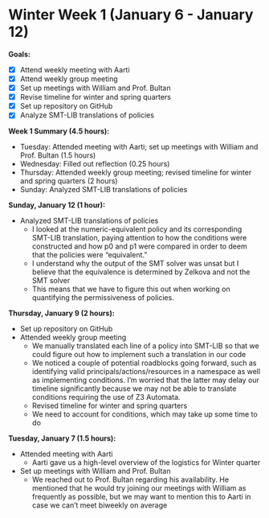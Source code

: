 # Winter Week 1 (January 6 - January 12)

**Goals:**
- [x] Attend weekly meeting with Aarti
- [x] Attend weekly group meeting
- [x] Set up meetings with William and Prof. Bultan
- [x] Revise timeline for winter and spring quarters
- [x] Set up repository on GitHub
- [x] Analyze SMT-LIB translations of policies

**Week 1 Summary (4.5 hours):**
- Tuesday: Attended meeting with Aarti; set up meetings with William and Prof. Bultan (1.5 hours)
- Wednesday: Filled out reflection (0.25 hours)
- Thursday: Attended weekly group meeting; revised timeline for winter and spring quarters (2 hours)
- Sunday: Analyzed SMT-LIB translations of policies

**Sunday, January 12 (1 hour):**
- Analyzed SMT-LIB translations of policies
  - I looked at the numeric-equivalent policy and its corresponding SMT-LIB translation, paying attention to how the conditions were constructed and how p0 and p1 were compared in order to deem that the policies were “equivalent.”
  - I understand why the output of the SMT solver was unsat but I believe that the equivalence is determined by Zelkova and not the SMT solver
  - This means that we have to figure this out when working on quantifying the permissiveness of policies.

**Thursday, January 9 (2 hours):**
- Set up repository on GitHub
- Attended weekly group meeting
  - We manually translated each line of a policy into SMT-LIB so that we could figure out how to implement such a translation in our code
  - We noticed a couple of potential roadblocks going forward, such as identifying valid principals/actions/resources in a namespace as well as implementing conditions. I’m worried that the latter may delay our timeline significantly because we may not be able to translate conditions requiring the use of Z3 Automata.
  - Revised timeline for winter and spring quarters
  - We need to account for conditions, which may take up some time to do

**Tuesday, January 7 (1.5 hours):**
- Attended meeting with Aarti
  - Aarti gave us a high-level overview of the logistics for Winter quarter
- Set up meetings with William and Prof. Bultan
  - We reached out to Prof. Bultan regarding his availability. He mentioned that he would try joining our meetings with William as frequently as possible, but we may want to mention this to Aarti in case we can’t meet biweekly on average
